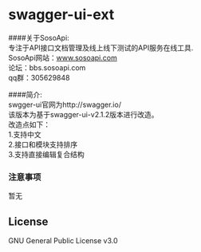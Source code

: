 # swagger-ui-ext

####关于SosoApi:  
专注于API接口文档管理及线上线下测试的API服务在线工具.   
SosoApi网站：www.sosoapi.com  
论坛：bbs.sosoapi.com  
qq群：305629848  

####简介:  
swgger-ui官网为http://swagger.io/  
该版本为基于swagger-ui-v2.1.2版本进行改造。  
改造点如下：  
1.支持中文  
2.接口和模块支持排序  
3.支持直接编辑复合结构  

### 注意事项
暂无

## License
GNU General Public License v3.0

